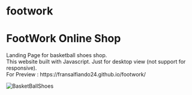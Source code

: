 # footwork
<h1>FootWork Online Shop</h1>
Landing Page for basketball shoes shop. <br>
This website built with Javascript. Just for desktop view (not support for responsive). <br>
For Preview : https://fransalfiando24.github.io/footwork/ <br>

![BasketBallShoes](https://user-images.githubusercontent.com/80236079/163665274-d3b0d47b-70dc-4952-bf50-e13ca8f12388.jpg)
